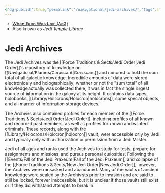 ```yaml
---
{"dg-publish":true,"permalink":"/navigational/jedi-archives/","tags":["location"]}
---
```


- [When Eden Was Lost (Ao3)](https://archiveofourown.org/works/19334440/chapters/45992584)
- Also known as *Jedi Temple Library*
# Jedi Archives
The Jedi Archives was the [[Force Traditions & Sects/Jedi Order\|Jedi Order]]'s repository of knowledge on [[Navigational/Planets/Coruscant\|Coruscant]] and rumored to hold the sum total of all galactic knowledge. Incredible amounts of data were stored electronically and holographically; whether or not the "sum total" of all knowledge actually was collected there, it was in fact the single largest source of information in the galaxy at its height. It contains data tapes, holobooks, [[Library/Holocrons/Holocron\|holocrons]], some special objects, and all manner of information storage devices. 

The Archives also contained profiles for each member of the [[Force Traditions & Sects/Jedi Order\|Jedi Order]], including profiles of all known and recorded past members, as well as profiles for known and wanted criminals. These records, along with the [[Library/Holocrons/Holocron\|holocron]] vault, were accessible only by Jedi and typically only with authorization or permission from a Jedi Master. 

Jedi of all ages and ranks used the Archives to study for tests, prepare for assignments and missions, and pursue personal curiosities. Following the [[Events/Fall of the Jedi Praxeum\|Fall of the Jedi Praxeum]] and collapse of the [[Force Traditions & Sects/New Jedi Order\|New Jedi Order]], however, the Archives were ransacked and abandoned. Many of the vaults of ancient knowledge were sealed by the Archivists prior to invasion and are said to still be locked, forever inaccessible, but it is unclear if those vaults still exist or if they did withstand attempts to break in. 